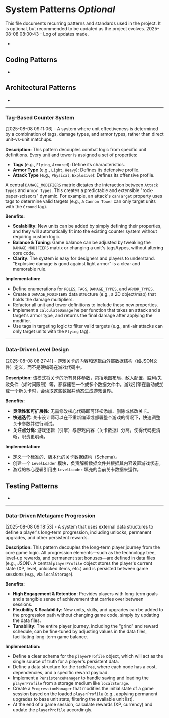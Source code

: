 # System Patterns *Optional*

This file documents recurring patterns and standards used in the project.
It is optional, but recommended to be updated as the project evolves.
2025-08-08 08:00:43 - Log of updates made.

*

## Coding Patterns

*   

## Architectural Patterns

*   
---
### Tag-Based Counter System
[2025-08-08 09:11:06] - A system where unit effectiveness is determined by a combination of tags, damage types, and armor types, rather than direct unit-vs-unit matchups.

**Description:**
This pattern decouples combat logic from specific unit definitions. Every unit and tower is assigned a set of properties:
- **Tags** (e.g., `Flying`, `Armored`): Define its characteristics.
- **Armor Type** (e.g., `Light`, `Heavy`): Defines its defensive profile.
- **Attack Type** (e.g., `Physical`, `Explosive`): Defines its offensive profile.

A central `DAMAGE_MODIFIERS` matrix dictates the interaction between `Attack Types` and `Armor Types`. This creates a predictable and extensible "rock-paper-scissors" dynamic. For example, an attack's `canTarget` property uses tags to determine valid targets (e.g., a `Cannon Tower` can only target units with the `Ground` tag).

**Benefits:**
*   **Scalability**: New units can be added by simply defining their properties, and they will automatically fit into the existing counter system without requiring custom logic.
*   **Balance & Tuning**: Game balance can be adjusted by tweaking the `DAMAGE_MODIFIERS` matrix or changing a unit's tags/types, without altering core code.
*   **Clarity**: The system is easy for designers and players to understand. "Explosive damage is good against light armor" is a clear and memorable rule.

**Implementation:**
*   Define enumerations for `ROLES`, `TAGS`, `DAMAGE_TYPES`, and `ARMOR_TYPES`.
*   Create a `DAMAGE_MODIFIERS` data structure (e.g., a 2D object/map) that holds the damage multipliers.
*   Refactor all unit and tower definitions to include these new properties.
*   Implement a `calculateDamage` helper function that takes an attack and a target's armor type, and returns the final damage after applying the modifier.
*   Use tags in targeting logic to filter valid targets (e.g., anti-air attacks can only target units with the `Flying` tag).
---
### Data-Driven Level Design
[2025-08-08 08:27:41] - 游戏关卡的内容和逻辑由外部数据结构（如JSON文件）定义，而不是硬编码在游戏代码中。

**Description:**
该模式将关卡的所有具体参数，包括地图布局、敌人配置、胜利/失败条件（如时间限制）等，都存储在一个或多个数据文件中。游戏引擎在启动或加载一个新关卡时，会读取这些数据并动态生成游戏世界。

**Benefits:**
*   **灵活性和可扩展性**: 无需修改核心代码即可轻松添加、删除或修改关卡。
*   **快速迭代**: 关卡设计师可以在不重新编译或部署整个游戏的情况下，快速调整关卡参数并进行测试。
*   **关注点分离**: 游戏逻辑（引擎）与游戏内容（关卡数据）分离，使得代码更清晰，职责更明确。

**Implementation:**
*   定义一个标准的、版本化的关卡数据结构（Schema）。
*   创建一个 `LevelLoader` 模块，负责解析数据文件并根据其内容设置游戏状态。
*   游戏的核心逻辑引用由 `LevelLoader` 填充的当前关卡数据来运作。

## Testing Patterns

*
---
### Data-Driven Metagame Progression
[2025-08-08 09:18:53] - A system that uses external data structures to define a player's long-term progression, including unlocks, permanent upgrades, and other persistent rewards.

**Description:**
This pattern decouples the long-term player journey from the core game logic. All progression elements—such as the technology tree, level-up rewards, and permanent stat bonuses—are defined in data files (e.g., JSON). A central `playerProfile` object stores the player's current state (XP, level, unlocked items, etc.) and is persisted between game sessions (e.g., via `localStorage`).

**Benefits:**
*   **High Engagement &amp; Retention**: Provides players with long-term goals and a tangible sense of achievement that carries over between sessions.
*   **Flexibility &amp; Scalability**: New units, skills, and upgrades can be added to the progression path without changing game code, simply by updating the data files.
*   **Tunability**: The entire player journey, including the "grind" and reward schedule, can be fine-tuned by adjusting values in the data files, facilitating long-term game balance.

**Implementation:**
*   Define a clear schema for the `playerProfile` object, which will act as the single source of truth for a player's persistent data.
*   Define a data structure for the `techTree`, where each node has a cost, dependencies, and a specific reward payload.
*   Implement a `PersistenceManager` to handle saving and loading the `playerProfile` from a storage medium like `localStorage`.
*   Create a `ProgressionManager` that modifies the initial state of a game session based on the loaded `playerProfile` (e.g., applying permanent upgrades to base unit stats, filtering the available unit list).
*   At the end of a game session, calculate rewards (XP, currency) and update the `playerProfile` accordingly.